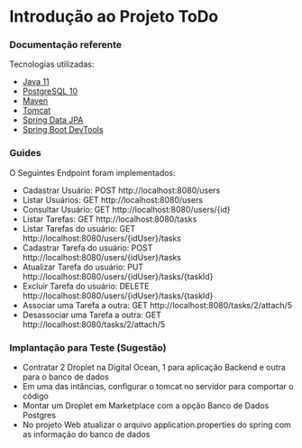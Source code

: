 # Introdução ao Projeto ToDo

### Documentação referente

Tecnologias utilizadas:

* [Java 11](https://www.oracle.com/br/java/technologies/javase/jdk11-archive-downloads.html)
* [PostgreSQL 10](https://www.postgresql.org/download/)
* [Maven](https://maven.apache.org/)
* [Tomcat](http://tomcat.apache.org/)
* [Spring Data JPA](https://docs.spring.io/spring-boot/docs/2.6.0/reference/htmlsingle/#boot-features-jpa-and-spring-data)
* [Spring Boot DevTools](https://docs.spring.io/spring-boot/docs/2.6.0/reference/htmlsingle/#using-boot-devtools)

### Guides

O Seguintes Endpoint foram implementados:

* Cadastrar Usuário: POST http://localhost:8080/users
* Listar Usuários: GET http://localhost:8080/users
* Consultar Usuário: GET http://localhost:8080/users/{id}
* Listar Tarefas: GET http://localhost:8080/tasks
* Listar Tarefas do usuário: GET http://localhost:8080/users/{idUser}/tasks
* Cadastrar Tarefa do usuário: POST http://localhost:8080/users/{idUser}/tasks
* Atualizar Tarefa do usuário: PUT http://localhost:8080/users/{idUser}/tasks/{taskId}
* Excluir Tarefa do usuário: DELETE http://localhost:8080/users/{idUser}/tasks/{taskId}
* Associar uma Tarefa a outra: GET http://localhost:8080/tasks/2/attach/5
* Desassociar uma Tarefa a outra: GET http://localhost:8080/tasks/2/attach/5

### Implantação para Teste (Sugestão)

* Contratar 2 Droplet na Digital Ocean, 1 para aplicação Backend e outra para o banco de dados
* Em uma das intâncias, configurar o tomcat no servidor para comportar o código
* Montar um Droplet em Marketplace com a opção Banco de Dados Postgres
* No projeto Web atualizar o arquivo application.properties do spring com as informação do 
banco de dados